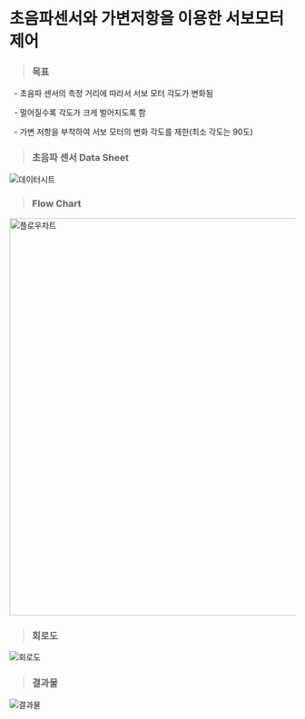 초음파센서와 가변저항을 이용한 서보모터 제어
=============
>### 목표

&nbsp;&nbsp;- 초음파 센서의 측정 거리에 따라서 서보 모터 각도가 변화됨

&nbsp;&nbsp;- 멀어질수록 각도가 크게 벌어지도록 함

&nbsp;&nbsp;- 가변 저항을 부착하여 서보 모터의 변화 각도를 제한(최소 각도는 90도)

>### 초음파 센서 Data Sheet

![데이터시트](https://user-images.githubusercontent.com/52990642/72199378-65671700-347e-11ea-9bfb-b4b4138cb5d1.png)

>### Flow Chart

<img width="700" alt="플로우차트" src="https://user-images.githubusercontent.com/52990642/72199383-7dd73180-347e-11ea-95ee-0d02732c4651.PNG">

>### 회로도

![회로도](https://user-images.githubusercontent.com/52990642/72199389-9b0c0000-347e-11ea-9a82-2a6d67f89ec5.png)

>### 결과물

![결과물](https://user-images.githubusercontent.com/52990642/72199392-a8c18580-347e-11ea-837c-bd688a5fa3c8.png)
